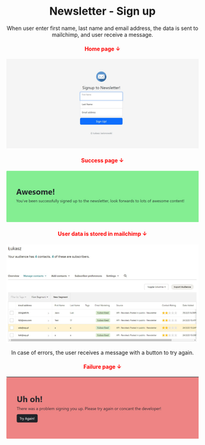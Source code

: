 <center>
    <h1>Newsletter - Sign up</h1>
<p>When user enter first name, last name and email address, the data is sent to mailchimp, and user receive a message.</p>
<h4 style="color: red;">Home page ↓</h4>
<img src="public/images/homepage.jpg">
<h4 style="color: red;">Success page ↓</h4>
<img src="public/images/success.jpg">
<h4 style="color: red;">User data is stored in mailchimp ↓</h4>
<img src="public/images/mailchimp.jpg">
<p>In case of errors, the user receives a message with a button to try again.</p>
<h4 style="color: red;">Failure page ↓</h4>
<img src="public/images/failure.jpg">
</center>